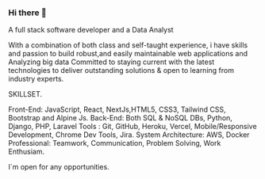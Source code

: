 ### Hi there 👋

A full stack software developer
and a Data Analyst

With a combination of both class and self-taught experience,
i have skills and passion to build robust,and easily maintainable
web applications and Analyzing big data
Committed to staying current with the latest technologies
to deliver outstanding solutions
& open to learning from industry experts.

SKILLSET.

Front-End: JavaScript, React, NextJs,HTML5, CSS3, Tailwind CSS, Bootstrap and Alpine Js.
Back-End: Both SQL & NoSQL DBs, Python, Django, PHP, Laravel
Tools : Git, GitHub, Heroku, Vercel, Mobile/Responsive Development, Chrome Dev Tools, Jira.
System Architecture: AWS, Docker
Professional: Teamwork, Communication, Problem Solving, Work Enthusiam.

I`m open for any opportunities.

<!--
**Kincaid-kroos/Kincaid-kroos** is a ✨ _special_ ✨ repository because its `README.md` (this file) appears on your GitHub profile.

Here are some ideas to get you started:

- 🔭 I’m currently working on ...
- 🌱 I’m currently learning ...
- 👯 I’m looking to collaborate on ...
- 🤔 I’m looking for help with ...
- 💬 Ask me about ...
- 📫 How to reach me: ...
- 😄 Pronouns: ...
- ⚡ Fun fact: ...
-->
